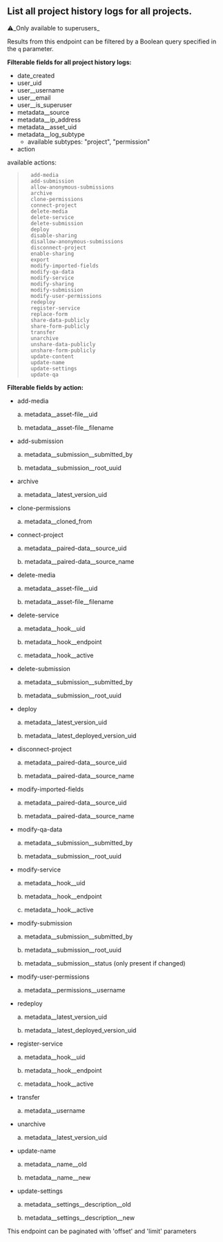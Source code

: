 ## List all project history logs for all projects.

⚠️_Only available to superusers_

Results from this endpoint can be filtered by a Boolean query
specified in the `q` parameter.

**Filterable fields for all project history logs:**

* date_created
* user_uid
* user__username
* user__email
* user__is_superuser
* metadata__source
* metadata__ip_address
* metadata__asset_uid
* metadata__log_subtype
    * available subtypes: "project", "permission"
* action

available actions:

>       add-media
>       add-submission
>       allow-anonymous-submissions
>       archive
>       clone-permissions
>       connect-project
>       delete-media
>       delete-service
>       delete-submission
>       deploy
>       disable-sharing
>       disallow-anonymous-submissions
>       disconnect-project
>       enable-sharing
>       export
>       modify-imported-fields
>       modify-qa-data
>       modify-service
>       modify-sharing
>       modify-submission
>       modify-user-permissions
>       redeploy
>       register-service
>       replace-form
>       share-data-publicly
>       share-form-publicly
>       transfer
>       unarchive
>       unshare-data-publicly
>       unshare-form-publicly
>       update-content
>       update-name
>       update-settings
>       update-qa

**Filterable fields by action:**

* add-media

    a. metadata__asset-file__uid

    b. metadata__asset-file__filename

* add-submission

    a. metadata__submission__submitted_by

    b. metadata__submission__root_uuid

* archive

    a. metadata__latest_version_uid

* clone-permissions

    a. metadata__cloned_from

* connect-project

    a. metadata__paired-data__source_uid

    b. metadata__paired-data__source_name

* delete-media

    a. metadata__asset-file__uid

    b. metadata__asset-file__filename

* delete-service

    a. metadata__hook__uid

    b. metadata__hook__endpoint

    c. metadata__hook__active

* delete-submission

    a. metadata__submission__submitted_by

    b. metadata__submission__root_uuid

* deploy

    a. metadata__latest_version_uid

    b. metadata__latest_deployed_version_uid

* disconnect-project

    a. metadata__paired-data__source_uid

    b. metadata__paired-data__source_name

* modify-imported-fields

    a. metadata__paired-data__source_uid

    b. metadata__paired-data__source_name

* modify-qa-data

    a. metadata__submission__submitted_by

    b. metadata__submission__root_uuid

* modify-service

    a. metadata__hook__uid

    b. metadata__hook__endpoint

    c. metadata__hook__active

* modify-submission

    a. metadata__submission__submitted_by

    b. metadata__submission__root_uuid

    b. metadata__submission__status (only present if changed)

* modify-user-permissions

    a. metadata__permissions__username

* redeploy

    a. metadata__latest_version_uid

    b. metadata__latest_deployed_version_uid

* register-service

    a. metadata__hook__uid

    b. metadata__hook__endpoint

    c. metadata__hook__active

* transfer

    a. metadata__username

* unarchive

    a. metadata__latest_version_uid

* update-name

    a. metadata__name__old

    b. metadata__name__new

* update-settings

    a. metadata__settings__description__old

    b. metadata__settings__description__new

This endpoint can be paginated with 'offset' and 'limit' parameters
